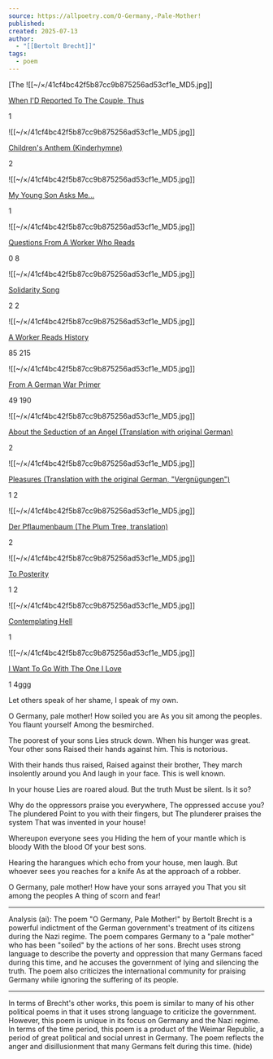 ```yaml
---
source: https://allpoetry.com/O-Germany,-Pale-Mother!
published: 
created: 2025-07-13
author:
  - "[[Bertolt Brecht]]"
tags:
  - poem
---
```



  

[](https://ap-pics2.gotpoem.com/ap-pics/user/4912/427.jpg?103x190)

[The ![[~/×/41cf4bc42f5b87cc9b875256ad53cf1e_MD5.jpg]]

[When I'D Reported To The Couple, Thus](https://allpoetry.com/poem/14330688-When-I-D-Reported-To-The-Couple--Thus-by-Bertolt-Brecht)

1

![[~/×/41cf4bc42f5b87cc9b875256ad53cf1e_MD5.jpg]]

[Children's Anthem (Kinderhymne)](https://allpoetry.com/poem/9738405-Children-s-Anthem--Kinderhymne--by-Bertolt-Brecht)

2

![[~/×/41cf4bc42f5b87cc9b875256ad53cf1e_MD5.jpg]]

[My Young Son Asks Me...](https://allpoetry.com/My-Young-Son-Asks-Me...)

1

![[~/×/41cf4bc42f5b87cc9b875256ad53cf1e_MD5.jpg]]

[Questions From A Worker Who Reads](https://allpoetry.com/Questions-From-A-Worker-Who-Reads)

0 8

![[~/×/41cf4bc42f5b87cc9b875256ad53cf1e_MD5.jpg]]

[Solidarity Song](https://allpoetry.com/Solidarity-Song)

2 2

![[~/×/41cf4bc42f5b87cc9b875256ad53cf1e_MD5.jpg]]

[A Worker Reads History](https://allpoetry.com/A-Worker-Reads-History)

85 215

![[~/×/41cf4bc42f5b87cc9b875256ad53cf1e_MD5.jpg]]

[From A German War Primer](https://allpoetry.com/From-A-German-War-Primer)

49 190

![[~/×/41cf4bc42f5b87cc9b875256ad53cf1e_MD5.jpg]]

[About the Seduction of an Angel (Translation with original German)](https://allpoetry.com/poem/8503705-About-the-Seduction-of-an-Angel--Translation-with-original-German-by-Bertolt-Brecht)

2

![[~/×/41cf4bc42f5b87cc9b875256ad53cf1e_MD5.jpg]]

[Pleasures (Translation with the original German, "Vergnügungen")](https://allpoetry.com/poem/8503703-Pleasures--Translation-with-the-original-German---Vergn-gungen---by-Bertolt-Brecht)

1 2

![[~/×/41cf4bc42f5b87cc9b875256ad53cf1e_MD5.jpg]]

[Der Pflaumenbaum (The Plum Tree, translation)](https://allpoetry.com/poem/8503701-Der-Pflaumenbaum--The-Plum-Tree--translation--by-Bertolt-Brecht)

2

![[~/×/41cf4bc42f5b87cc9b875256ad53cf1e_MD5.jpg]]

[To Posterity](https://allpoetry.com/To-Posterity)

1 2

![[~/×/41cf4bc42f5b87cc9b875256ad53cf1e_MD5.jpg]]

[Contemplating Hell](https://allpoetry.com/Contemplating-Hell)

1

![[~/×/41cf4bc42f5b87cc9b875256ad53cf1e_MD5.jpg]]

[I Want To Go With The One I Love](https://allpoetry.com/I-Want-To-Go-With-The-One-I-Love)

1 4ggg




Let others speak of her shame,
I speak of my own.

O Germany, pale mother!
How soiled you are
As you sit among the peoples.
You flaunt yourself
Among the besmirched.

The poorest of your sons
Lies struck down.
When his hunger was great.
Your other sons
Raised their hands against him.
This is notorious.

With their hands thus raised,
Raised against their brother,
They march insolently around you
And laugh in your face.
This is well known.

In your house
Lies are roared aloud.
But the truth
Must be silent.
Is it so?

Why do the oppressors praise you everywhere,
The oppressed accuse you?
The plundered
Point to you with their fingers, but
The plunderer praises the system
That was invented in your house!

Whereupon everyone sees you
Hiding the hem of your mantle which is bloody
With the blood
Of your best sons.

Hearing the harangues which echo from your house,
     men laugh.
But whoever sees you reaches for a knife
As at the approach of a robber.

O Germany, pale mother!
How have your sons arrayed you
That you sit among the peoples
A thing of scorn and fear!

___

Analysis (ai): The poem "O Germany, Pale Mother!" by Bertolt Brecht is a powerful indictment of the German government's treatment of its citizens during the Nazi regime. The poem compares Germany to a "pale mother" who has been "soiled" by the actions of her sons. Brecht uses strong language to describe the poverty and oppression that many Germans faced during this time, and he accuses the government of lying and silencing the truth. The poem also criticizes the international community for praising Germany while ignoring the suffering of its people.

___
In terms of Brecht's other works, this poem is similar to many of his other political poems in that it uses strong language to criticize the government. However, this poem is unique in its focus on Germany and the Nazi regime. In terms of the time period, this poem is a product of the Weimar Republic, a period of great political and social unrest in Germany. The poem reflects the anger and disillusionment that many Germans felt during this time. (hide)
